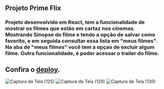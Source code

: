 ## Projeto Prime Flix

### Projeto desenvolvido em React, tem a funcionalidade de mostrar os filmes que estão em cartaz nos cinemas. Mostrando Sinopse do filme e tendo a opção de salvar como favorito, e em seguida consultar essa lista em "meus filmes". Na aba de "meus filmes" você tem a opçao de excluir algum filme. Outra funcionalidade, é poder acessar o trailer do filme.


## Confira o [deploy](https://prime-flix-react.vercel.app/).


![Captura de Tela (125)](https://github.com/Denis-moreira98/prime-flix-react/assets/72985107/a021c196-ca22-471f-b49f-638115fd2e63)
![Captura de Tela (129)](https://github.com/Denis-moreira98/prime-flix-react/assets/72985107/7f105093-64a4-4975-b701-d31ee7249c87)
![Captura de Tela (130)](https://github.com/Denis-moreira98/prime-flix-react/assets/72985107/6e3f974f-4015-4ac6-a19e-5c6d3483341e)
